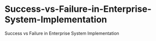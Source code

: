 # Success-vs-Failure-in-Enterprise-System-Implementation
Success vs Failure in Enterprise System Implementation
